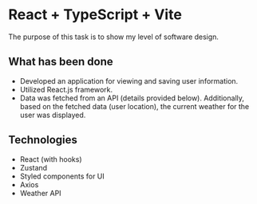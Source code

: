 # React + TypeScript + Vite

The purpose of this task is to show my level of software design.

## What has been done

- Developed an application for viewing and saving user information.
- Utilized React.js framework.
- Data was fetched from an API (details provided below). Additionally, based on the fetched data (user location), the current weather for the user was displayed.

## Technologies

- React (with hooks)
- Zustand
- Styled components for UI
- Axios
- Weather API
